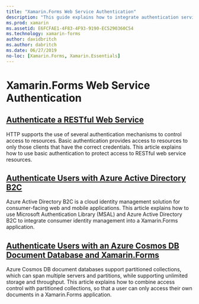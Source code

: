 ```yaml
---
title: "Xamarin.Forms Web Service Authentication"
description: "This guide explains how to integrate authentication services into a Xamarin.Forms application to enable users to share a backend while only having access to their own data."
ms.prod: xamarin
ms.assetid: E6FCFAE1-4F83-4F93-9190-EC5290360C54
ms.technology: xamarin-forms
author: davidbritch
ms.author: dabritch
ms.date: 06/27/2019
no-loc: [Xamarin.Forms, Xamarin.Essentials]
---
```


# Xamarin.Forms Web Service Authentication

## [Authenticate a RESTful Web Service](rest.md)

HTTP supports the use of several authentication mechanisms to control access to resources. Basic authentication provides access to resources to only those clients that have the correct credentials. This article explains how to use basic authentication to protect access to RESTful web service resources.

## [Authenticate Users with Azure Active Directory B2C](azure-ad-b2c.md)

Azure Active Directory B2C is a cloud identity management solution for consumer-facing web and mobile applications. This article explains how to use Microsoft Authentication Library (MSAL) and Azure Active Directory B2C to integrate consumer identity management into a Xamarin.Forms application.

## [Authenticate Users with an Azure Cosmos DB Document Database and Xamarin.Forms](azure-cosmosdb-auth.md)

Azure Cosmos DB document databases support partitioned collections, which can span multiple servers and partitions, while supporting unlimited storage and throughput. This article explains how to combine access control with partitioned collections, so that a user can only access their own documents in a Xamarin.Forms application.
